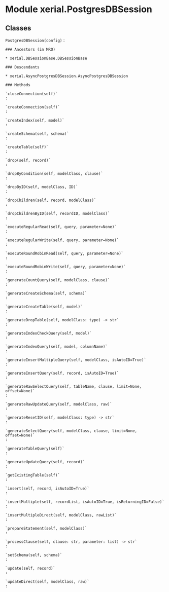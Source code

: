 Module xerial.PostgresDBSession
===============================

Classes
-------

`PostgresDBSession(config)`
:   

    ### Ancestors (in MRO)

    * xerial.DBSessionBase.DBSessionBase

    ### Descendants

    * xerial.AsyncPostgresDBSession.AsyncPostgresDBSession

    ### Methods

    `closeConnection(self)`
    :

    `createConnection(self)`
    :

    `createIndex(self, model)`
    :

    `createSchema(self, schema)`
    :

    `createTable(self)`
    :

    `drop(self, record)`
    :

    `dropByCondition(self, modelClass, clause)`
    :

    `dropByID(self, modelClass, ID)`
    :

    `dropChildren(self, record, modelClass)`
    :

    `dropChildrenByID(self, recordID, modelClass)`
    :

    `executeRegularRead(self, query, parameter=None)`
    :

    `executeRegularWrite(self, query, parameter=None)`
    :

    `executeRoundRobinRead(self, query, parameter=None)`
    :

    `executeRoundRobinWrite(self, query, parameter=None)`
    :

    `generateCountQuery(self, modelClass, clause)`
    :

    `generateCreateSchema(self, schema)`
    :

    `generateCreateTable(self, model)`
    :

    `generateDropTable(self, modelClass: type) ‑> str`
    :

    `generateIndexCheckQuery(self, model)`
    :

    `generateIndexQuery(self, model, columnName)`
    :

    `generateInsertMultipleQuery(self, modelClass, isAutoID=True)`
    :

    `generateInsertQuery(self, record, isAutoID=True)`
    :

    `generateRawSelectQuery(self, tableName, clause, limit=None, offset=None)`
    :

    `generateRawUpdateQuery(self, modelClass, raw)`
    :

    `generateResetID(self, modelClass: type) ‑> str`
    :

    `generateSelectQuery(self, modelClass, clause, limit=None, offset=None)`
    :

    `generateTableQuery(self)`
    :

    `generateUpdateQuery(self, record)`
    :

    `getExistingTable(self)`
    :

    `insert(self, record, isAutoID=True)`
    :

    `insertMultiple(self, recordList, isAutoID=True, isReturningID=False)`
    :

    `insertMultipleDirect(self, modelClass, rawList)`
    :

    `prepareStatement(self, modelClass)`
    :

    `processClause(self, clause: str, parameter: list) ‑> str`
    :

    `setSchema(self, schema)`
    :

    `update(self, record)`
    :

    `updateDirect(self, modelClass, raw)`
    :